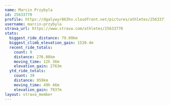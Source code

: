```yaml
---
name: Marcin Przybyla
id: 25633770
profile: https://dgalywyr863hv.cloudfront.net/pictures/athletes/25633770/12947173/2/large.jpg
username: marcin-przybyla
strava_url: https://www.strava.com/athletes/25633770
stats:
  biggest_ride_distance: 79.09km
  biggest_climb_elevation_gain: 1520.4m
  recent_ride_totals:
    count: 9
    distance: 276.08km
    moving_time: 12h 36m
    elevation_gain: 2763m
  ytd_ride_totals:
    count: 39
    distance: 959km
    moving_time: 49h 46m
    elevation_gain: 7937m
layout: strava_member
--- 
```

